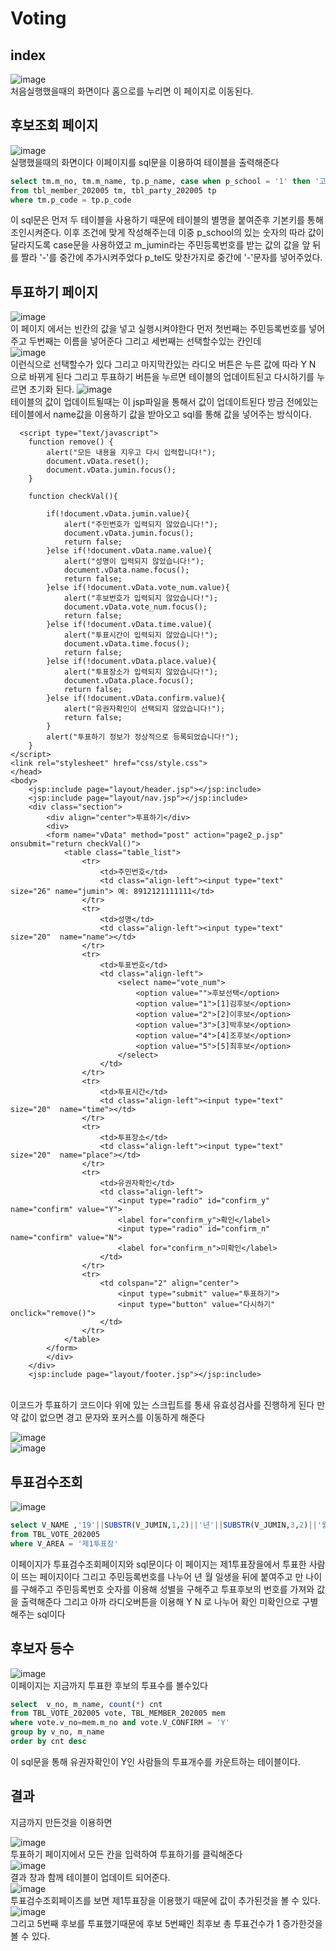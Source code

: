 # Voting


## index 

![image](https://user-images.githubusercontent.com/96267331/210189934-3448f0e7-9681-4958-9691-fb53885d5961.png)<br>
처음실행했을때의 화면이다 홈으로를 누리면 이 페이지로 이동된다.
## 후보조회 페이지
![image](https://user-images.githubusercontent.com/96267331/210189958-447dadbd-0845-4dd1-8a97-e80909c3ff50.png)<br>
실행했을때의 화면이다 이페이지를 sql문을 이용하여 테이블을 출력해준다<br>

```sql
select tm.m_no, tm.m_name, tp.p_name, case when p_school = '1' then '고졸' when p_school = '2' then '학사' when p_school = '3' then '석사' else '박사' end as p_school , substr(tm.m_jumin,1,6)||'-'||substr(tm.m_jumin,7) as m_jumin, tm.m_city, tp.p_tel1||'-'||tp.p_tel2||'-'||tp.p_tel3 as p_tal 
from tbl_member_202005 tm, tbl_party_202005 tp 
where tm.p_code = tp.p_code
```
이 sql문은 먼저 두 테이블을 사용하기 때문에 테이블의 별명을 붙여준후 기본키를 통해 조인시켜준다. 이후 조건에 맞게 작성해주는데 이중 p_school의 있는 숫자의 따라 값이 달라지도록
case문을 사용하였고 m_jumin라는 주민등록번호를 받는 값의 값을 앞 뒤를 짤라 '-'를 중간에 추가시켜주었다 p_tel도 맞찬가지로 중간에 '-'문자를 넣어주었다.

## 투표하기 페이지
![image](https://user-images.githubusercontent.com/96267331/210190139-6777defe-249b-4b07-a0d6-d3a5100021de.png)<br>
이 페이지 에서는 빈칸의 값을 넣고 실행시켜야한다 먼저 첫번째는 주민등록번호를 넣어주고 두번째는 이름을 넣어준다 그리고 세번째는 선택할수있는 칸인데<br>
![image](https://user-images.githubusercontent.com/96267331/210190521-34ef5125-6695-4f9d-add3-1398c657f612.png)<br>
이런식으로 선택할수가 있다 그리고 마지막칸있는 라디오 버튼은 누른 값에 따라 Y N 으로 바뀌게 된다 그리고 투표하기 버튼을 누르면 테이블의 업데이트된고 다시하기를 누르면 초기화 된다.
![image](https://user-images.githubusercontent.com/96267331/210190570-59a9b34b-b205-4681-aaa6-962456edb448.png)<br>
테이블의 값이 업데이트될때는 이 jsp파일을 통해서 값이 업데이트된다 방금 전에있는 테이블에서 name값을 이용하기 값을 받아오고 sql를 통해 값을 넣어주는 방식이다.

```
  <script type="text/javascript">
	function remove() {
		alert("모든 내용을 지우고 다시 입력합니다!");
		document.vData.reset();
		document.vData.jumin.focus();
	}
	
	function checkVal(){
		
		if(!document.vData.jumin.value){
			alert("주민번호가 입력되지 않았습니다!");
			document.vData.jumin.focus();
			return false;
		}else if(!document.vData.name.value){
			alert("성명이 입력되지 않았습니다!");
			document.vData.name.focus();
			return false;			
		}else if(!document.vData.vote_num.value){
			alert("후보번호가 입력되지 않았습니다!");
			document.vData.vote_num.focus();
			return false;
		}else if(!document.vData.time.value){
			alert("투표시간이 입력되지 않았습니다!");
			document.vData.time.focus();
			return false;
		}else if(!document.vData.place.value){
			alert("투표장소가 입력되지 않았습니다!");
			document.vData.place.focus();
			return false;
		}else if(!document.vData.confirm.value){
			alert("유권자확인이 선택되지 않았습니다!");
			return false;
		}
		alert("투표하기 정보가 정상적으로 등록되었습니다!");
	}
</script>
<link rel="stylesheet" href="css/style.css">
</head>
<body>
	<jsp:include page="layout/header.jsp"></jsp:include>
	<jsp:include page="layout/nav.jsp"></jsp:include>
	<div class="section">
		<div align="center">투표하기</div>
		<div>
		<form name="vData" method="post" action="page2_p.jsp" onsubmit="return checkVal()">
			<table class="table_list">
				<tr>
					<td>주민번호</td>
					<td class="align-left"><input type="text" size="26" name="jumin"> 예: 8912121111111</td>
				</tr>
				<tr>
					<td>성명</td>
					<td class="align-left"><input type="text" size="20"  name="name"></td>
				</tr>
				<tr>
					<td>투표번호</td>
					<td class="align-left">
						<select name="vote_num">
							<option value="">후보선택</option>
							<option value="1">[1]김후보</option>
							<option value="2">[2]이후보</option>
							<option value="3">[3]박후보</option>
							<option value="4">[4]조후보</option>
							<option value="5">[5]최후보</option>
						</select>
					</td>
				</tr>
				<tr>
					<td>투표시간</td>
					<td class="align-left"><input type="text" size="20"  name="time"></td>
				</tr>
				<tr>
					<td>투표장소</td>
					<td class="align-left"><input type="text" size="20"  name="place"></td>
				</tr>
				<tr>
					<td>유권자확인</td>
					<td class="align-left">
						<input type="radio" id="confirm_y"  name="confirm" value="Y">
						<label for="confirm_y">확인</label>
						<input type="radio" id="confirm_n"  name="confirm" value="N">
						<label for="confirm_n">미확인</label>
					</td>
				</tr>
				<tr>
					<td colspan="2" align="center">
						<input type="submit" value="투표하기">
						<input type="button" value="다시하기" onclick="remove()">
					</td>
				</tr>
			</table>
		</form>
		</div>
	</div>
	<jsp:include page="layout/footer.jsp"></jsp:include>
```
<br>
이코드가 투표하기 코드이다 위에 있는 스크립트를 통새 유효성검사를 진행하게 된다 만약 값이 없으면 경고 문자와 포커스를 이동하게 해준다

![image](https://user-images.githubusercontent.com/96267331/210190745-695a4842-8b60-427d-b8ef-8f90f0745226.png)<br>
![image](https://user-images.githubusercontent.com/96267331/210190759-ed53b8f0-9e24-434e-92e2-e85d750ade42.png)

## 투표검수조회

![image](https://user-images.githubusercontent.com/96267331/210190932-6fd1fe56-5a86-4c09-bf4e-394e2a4ab696.png)<br>
```sql
select V_NAME ,'19'||SUBSTR(V_JUMIN,1,2)||'년'||SUBSTR(V_JUMIN,3,2)||'월'||SUBSTR(V_JUMIN,5,2)||'일생' AS V_BIRTH , TRUNC(MONTHS_BETWEEN(SYSDATE, TO_DATE(SUBSTR('19'||V_JUMIN,1,8), 'YYYYMMDD'))/12) AS V_AGE , CASE SUBSTR(V_JUMIN,7,1) WHEN '1' THEN '남자' WHEN '2' THEN '여자' WHEN '3' THEN '남자' WHEN '4' THEN '여자' END AS V_GENDER , V_NO , SUBSTR(V_TIME,1,2) || ':' || SUBSTR(V_TIME,3,2) AS V_TIME , CASE V_CONFIRM WHEN 'Y' THEN '확인' WHEN 'N' THEN '미확인' END AS V_CONFIRM
from TBL_VOTE_202005 
where V_AREA = '제1투표장'         
```

이페이지가 투표검수조회페이지와 sql문이다 이 페이지는 제1투표장을에서 투표한 사람이 뜨는 페이지이다 그리고 주민등록번호를 나누어 년 월 일생을 뒤에 붙여주고 만 나이를 구해주고 주민등록번호
숫자를 이용해 성별을 구해주고 투표후보의 번호를 가져와 값을 출력해준다 그리고 아까 라디오버튼을 이용해 Y N 로 나누어 확인 미확인으로 구별해주는 sql이다<br>

## 후보자 등수

![image](https://user-images.githubusercontent.com/96267331/210191302-01c7d489-c946-47bf-a4ba-fc6b32d203f1.png)<br>
이페이지는 지금까지 투표한 후보의 투표수를 볼수있다<br>
```sql
select  v_no, m_name, count(*) cnt
from TBL_VOTE_202005 vote, TBL_MEMBER_202005 mem
where vote.v_no=mem.m_no and vote.V_CONFIRM = 'Y'
group by v_no, m_name
order by cnt desc 
```
이 sql문을 통해 유권자확인이 Y인 사람들의 투표개수를 카운트하는 테이블이다.


## 결과

지금까지 만든것을 이용하면

![image](https://user-images.githubusercontent.com/96267331/210191942-7e4b0595-0645-4a78-b317-7474ad2015fc.png)<br>
투표하기 페이지에서 모든 칸을 입력하여 투표하기를 클릭해준다<br>
![image](https://user-images.githubusercontent.com/96267331/210191961-e9024866-65bd-48c8-96b8-06918b136a22.png)<br>
결과 창과 함께 테이블이 업데이트 되어준다.<br>
![image](https://user-images.githubusercontent.com/96267331/210191976-f6b2f766-25f8-4ef0-8d37-c1777a85113d.png)<br>
투표검수조회페이즈를 보면 제1투표장을 이용했기 때문에 값이 추가된것을 볼 수 있다.<br>
![image](https://user-images.githubusercontent.com/96267331/210192041-d1b2db49-091e-45e3-8314-7d4146dbade9.png)<br>
그리고 5번째 후보를 투표했기때문에 후보 5번째인 최후보 총 투표건수가 1 증가한것을 볼 수 있다.



